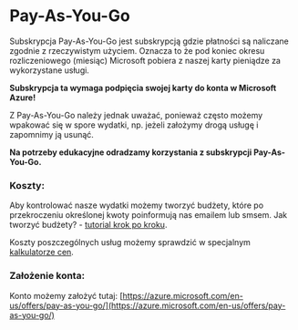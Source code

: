 # Pay-As-You-Go

Subskrypcja Pay-As-You-Go jest subskrypcją gdzie płatności są naliczane zgodnie z rzeczywistym użyciem. Oznacza to że pod koniec okresu rozliczeniowego \(miesiąc\) Microsoft pobiera z naszej karty pieniądze za wykorzystane usługi. 

**Subskrypcja ta wymaga podpięcia swojej karty do konta w Microsoft Azure!**

Z Pay-As-You-Go należy jednak uważać, ponieważ często możemy wpakować się w spore wydatki, np. jeżeli założymy drogą usługę i zapomnimy ją usunąć.

**Na potrzeby edukacyjne odradzamy korzystania z subskrypcji Pay-As-You-Go.**

### Koszty:

Aby kontrolować nasze wydatki możemy tworzyć budżety, które po przekroczeniu określonej kwoty poinformują nas emailem lub smsem. Jak tworzyć budżety? - [tutorial krok po kroku](https://docs.microsoft.com/en-us/azure/cost-management/tutorial-acm-create-budgets).

Koszty poszczególnych usług możemy sprawdzić w specjalnym [kalkulatorze cen](https://azure.microsoft.com/en-us/pricing/calculator/).

### Założenie konta:

Konto możemy założyć tutaj: [https://azure.microsoft.com/en-us/offers/pay-as-you-go/](https://azure.microsoft.com/en-us/offers/pay-as-you-go/)

